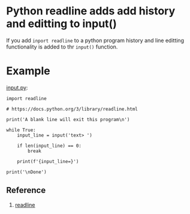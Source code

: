 # Python readline adds add history and editting to input()

If you add `inport readline` to a python program history and line editting functionality is added to thr `input()` function.


# Example

[input.py](https://github.com/tonyallan/python3-experiments/blob/main/python-readline/input.py):
```python3
import readline

# https://docs.python.org/3/library/readline.html

print('A blank line will exit this program\n')

while True:
    input_line = input('text> ')

    if len(input_line) == 0:
        break

    print(f'{input_line=}')

print('\nDone')
```

## Reference
1. [readline](https://docs.python.org/3/library/readline.html)
